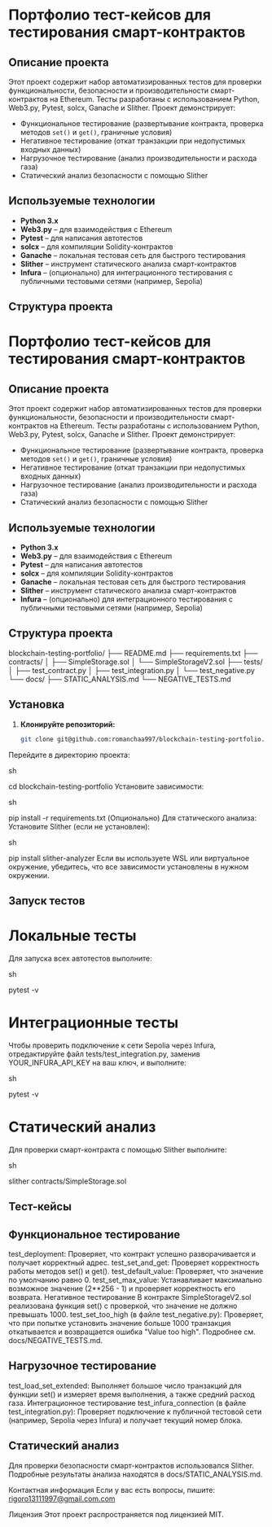# Портфолио тест-кейсов для тестирования смарт-контрактов

## Описание проекта

Этот проект содержит набор автоматизированных тестов для проверки функциональности, безопасности и производительности смарт-контрактов на Ethereum. Тесты разработаны с использованием Python, Web3.py, Pytest, solcx, Ganache и Slither. Проект демонстрирует:
- Функциональное тестирование (развертывание контракта, проверка методов `set()` и `get()`, граничные условия)
- Негативное тестирование (откат транзакции при недопустимых входных данных)
- Нагрузочное тестирование (анализ производительности и расхода газа)
- Статический анализ безопасности с помощью Slither

## Используемые технологии

- **Python 3.x**
- **Web3.py** – для взаимодействия с Ethereum
- **Pytest** – для написания автотестов
- **solcx** – для компиляции Solidity-контрактов
- **Ganache** – локальная тестовая сеть для быстрого тестирования
- **Slither** – инструмент статического анализа смарт-контрактов
- **Infura** – (опционально) для интеграционного тестирования с публичными тестовыми сетями (например, Sepolia)

## Структура проекта

# Портфолио тест-кейсов для тестирования смарт-контрактов

## Описание проекта

Этот проект содержит набор автоматизированных тестов для проверки функциональности, безопасности и производительности смарт-контрактов на Ethereum. Тесты разработаны с использованием Python, Web3.py, Pytest, solcx, Ganache и Slither. Проект демонстрирует:
- Функциональное тестирование (развертывание контракта, проверка методов `set()` и `get()`, граничные условия)
- Негативное тестирование (откат транзакции при недопустимых входных данных)
- Нагрузочное тестирование (анализ производительности и расхода газа)
- Статический анализ безопасности с помощью Slither

## Используемые технологии

- **Python 3.x**
- **Web3.py** – для взаимодействия с Ethereum
- **Pytest** – для написания автотестов
- **solcx** – для компиляции Solidity-контрактов
- **Ganache** – локальная тестовая сеть для быстрого тестирования
- **Slither** – инструмент статического анализа смарт-контрактов
- **Infura** – (опционально) для интеграционного тестирования с публичными тестовыми сетями (например, Sepolia)

## Структура проекта

blockchain-testing-portfolio/ ├── README.md ├── requirements.txt ├── contracts/ │ ├── SimpleStorage.sol │ └── SimpleStorageV2.sol ├── tests/ │ ├── test_contract.py │ ├── test_integration.py │ └── test_negative.py └── docs/ ├── STATIC_ANALYSIS.md └── NEGATIVE_TESTS.md

## Установка

1. **Клонируйте репозиторий:**

   ```sh
   git clone git@github.com:romanchaa997/blockchain-testing-portfolio.git
Перейдите в директорию проекта:

sh

cd blockchain-testing-portfolio
Установите зависимости:

sh

pip install -r requirements.txt
(Опционально) Для статического анализа:
Установите Slither (если не установлен):

sh

pip install slither-analyzer
Если вы используете WSL или виртуальное окружение, убедитесь, что все зависимости установлены в нужном окружении.

## Запуск тестов
# Локальные тесты
Для запуска всех автотестов выполните:

sh

pytest -v
# Интеграционные тесты
Чтобы проверить подключение к сети Sepolia через Infura, отредактируйте файл tests/test_integration.py, заменив YOUR_INFURA_API_KEY на ваш ключ, и выполните:

sh

pytest -v
# Статический анализ
Для проверки смарт-контракта с помощью Slither выполните:

sh

slither contracts/SimpleStorage.sol

## Тест-кейсы
## Функциональное тестирование
test_deployment: Проверяет, что контракт успешно разворачивается и получает корректный адрес.
test_set_and_get: Проверяет корректность работы методов set() и get().
test_default_value: Проверяет, что значение по умолчанию равно 0.
test_set_max_value: Устанавливает максимально возможное значение (2**256 - 1) и проверяет корректность его возврата.
Негативное тестирование
В контракте SimpleStorageV2.sol реализована функция set() с проверкой, что значение не должно превышать 1000.
test_set_too_high (в файле test_negative.py): Проверяет, что при попытке установить значение больше 1000 транзакция откатывается и возвращается ошибка "Value too high".
Подробнее см. docs/NEGATIVE_TESTS.md.

## Нагрузочное тестирование
test_load_set_extended: Выполняет большое число транзакций для функции set() и измеряет время выполнения, а также средний расход газа.
Интеграционное тестирование
test_infura_connection (в файле test_integration.py): Проверяет подключение к публичной тестовой сети (например, Sepolia через Infura) и получает текущий номер блока.
## Статический анализ
Для проверки безопасности смарт-контрактов использовался Slither.
Подробные результаты анализа находятся в docs/STATIC_ANALYSIS.md.

Контактная информация
Если у вас есть вопросы, пишите: rigoro13111997@gmail.com.com

Лицензия
Этот проект распространяется под лицензией MIT.
